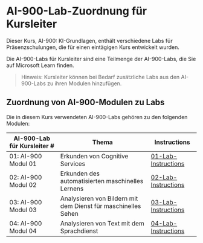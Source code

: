 # AI-900-Lab-Zuordnung für Kursleiter

Dieser Kurs, AI-900: KI-Grundlagen, enthält verschiedene Labs für Präsenzschulungen, die für einen eintägigen Kurs entwickelt wurden.

Die AI-900-Labs für Kursleiter sind eine Teilmenge der AI-900-Labs, die Sie auf Microsoft Learn finden.

> Hinweis: Kursleiter können bei Bedarf zusätzliche Labs aus den AI-900-Labs zu ihren Modulen hinzufügen.

## Zuordnung von AI-900-Modulen zu Labs

Die in diesem Kurs verwendeten AI-900-Labs gehören zu den folgenden Modulen: 

| AI-900-Lab für Kursleiter # | Thema | Instructions |
| --- | --- | --- |
| 01: AI-900 Modul 01 | Erkunden von Cognitive Services | [01-Lab-Instructions](https://aka.ms/ai900-module-01) |
| 02: AI-900 Modul 02 | Erkunden des automatisierten maschinelles Lernens | [02-Lab-Instructions](https://aka.ms/ai900-module-02) |
| 03: AI-900 Modul 03 | Analysieren von Bildern mit dem Dienst für maschinelles Sehen  | [03-Lab-Instructions](https://aka.ms/ai900-module-03) |
| 04: AI-900 Modul 04 | Analysieren von Text mit dem Sprachdienst | [04-Lab-Instructions](https://aka.ms/ai900-module-04) |


